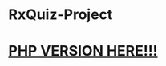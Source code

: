 # RxQuiz-Project
# [PHP VERSION HERE!!!](https://github.com/RxDnzMC/RxQuiz-Project/tree/main/rxquiz)
